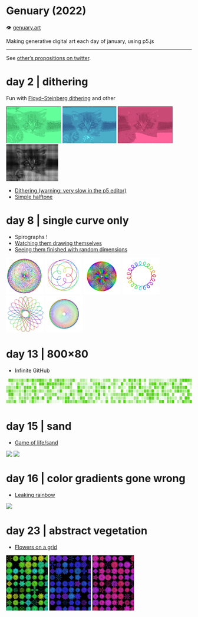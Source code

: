 # Genuary (2022)

👁️ [genuary.art](https://genuary.art)

Making generative digital art each day of january, using p5.js

---

See [other’s propositions on twitter](https://twitter.com/search?q=%23GENUARY&f=live).

# day 2 | dithering

Fun with [Floyd–Steinberg dithering](https://en.wikipedia.org/wiki/Floyd%E2%80%93Steinberg_dithering) and other

<img src="d02_Dithering/screen2.png" height=100> <img src="d02_Dithering/screenshot1.png" height=100>
<img src="d02_Dithering/screen1.png" height=100> <img src="d02_Dithering_halftone/halftone.png" height=100>

- [Dithering (warning: very slow in the p5 editor)](https://editor.p5js.org/eliseduverdier/sketches/rCXloFDUG)
- [Simple halftone](https://editor.p5js.org/eliseduverdier/sketches/ZgJCtu7Rg)

<!-- # day 3 | space -->

# day 8 | single curve only

- Spirographs !
- [Watching them drawing themselves](https://editor.p5js.org/eliseduverdier/sketches/iiqB_0n9j)
- [Seeing them finished with random dimensions](https://editor.p5js.org/eliseduverdier/sketches/OQx8bRzMc)

<img src="d08_single_curve_only/img2/screen1.png" height=100> <img src="d08_single_curve_only/img2/screen2.png" height=100>
<img src="d08_single_curve_only/img2/screen3.png" height=100> <img src="d08_single_curve_only/img2/screen4.png" height=100>
<img src="d08_single_curve_only/img2/screen5.png" height=100> <img src="d08_single_curve_only/img2/canvas5.png" height=100>

# day 13 | 800×80

- Infinite GitHub

<img src="d13-80x800/infinite-github.gif" height=70>

# day 15 | sand

- [Game of life/sand](https://editor.p5js.org/eliseduverdier/sketches/RsIWEAwTU)

<img src="d15-Sand/gameoflife/game-of-sand.gif" height=150> <img src="d15-Sand/gameoflife/game-of-sand2.gif" height=150>

# day 16 | color gradients gone wrong

- [Leaking rainbow](https://editor.p5js.org/eliseduverdier/sketches/kAUg9Pqlf)

<img src="d16-Color-gradients-gone-wrong/dripping-small.gif" height=150>

# day 23 | abstract vegetation

- [Flowers on a grid](https://editor.p5js.org/eliseduverdier/sketches/5fHAUClrD)

<img src="d23-Abstract-vegetation/grid2.png" height=150> <img src="d23-Abstract-vegetation/grid3.png" height=150> <img src="d23-Abstract-vegetation/grid4.png" height=150>

<!--
  <summary>
  Day #
  <details>
  <img src="" alt="" />
  </details>
  </summary>
  -->
